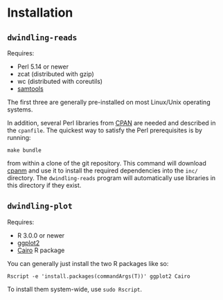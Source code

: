 # Installation

## `dwindling-reads`

Requires:

* Perl 5.14 or newer
* zcat (distributed with gzip)
* wc (distributed with coreutils)
* [samtools](http://htslib.org)

The first three are generally pre-installed on most Linux/Unix operating
systems.

In addition, several Perl libraries from [CPAN](http://cpan.org) are needed and
described in the `cpanfile`.  The quickest way to satisfy the Perl
prerequisites is by running:

    make bundle

from within a clone of the git repository.  This command will download
[cpanm](https://metacpan.org/pod/App::cpanminus) and use it to install the
required dependencies into the `inc/` directory.  The `dwindling-reads` program
will automatically use libraries in this directory if they exist.

## `dwindling-plot`

Requires:

* R 3.0.0 or newer
* [ggplot2](http://ggplot2.org/)
* [Cairo](http://www.rforge.net/Cairo/) R package

You can generally just install the two R packages like so:

    Rscript -e 'install.packages(commandArgs(T))' ggplot2 Cairo

To install them system-wide, use `sudo Rscript`.
